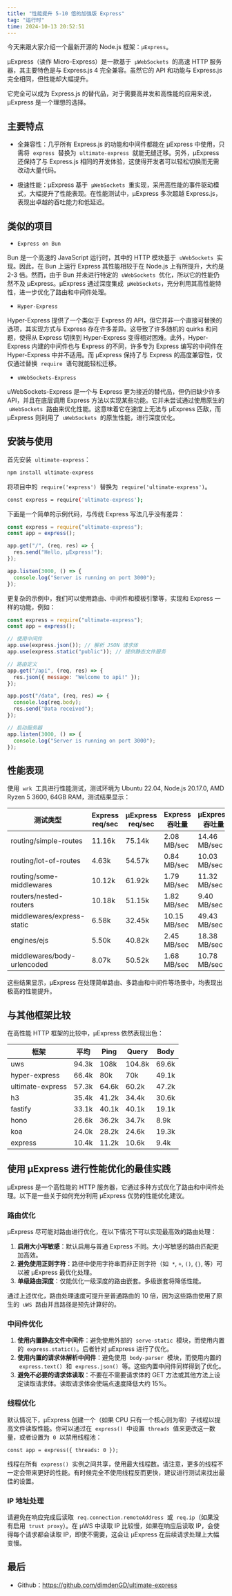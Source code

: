 ```yaml
---
title: "性能提升 5-10 倍的加强版 Express"
tag: "运行时"
time: 2024-10-13 20:52:51
---
```


今天来跟大家介绍一个最新开源的 Node.js 框架：`µExpress`。

µExpress（读作 Micro-Express）是一款基于  `µWebSockets`  的高速 HTTP 服务器，其主要特色是与 Express.js 4 完全兼容。虽然它的 API 和功能与 Express.js 完全相同，但性能却大幅提升。

它完全可以成为 Express.js 的替代品，对于需要高并发和高性能的应用来说，µExpress 是一个理想的选择。

## 主要特点

- 全兼容性：几乎所有 Express.js 的功能和中间件都能在 µExpress 中使用，只需将  `express`  替换为  `ultimate-express`  就能无缝迁移。另外，µExpress 还保持了与 Express.js 相同的开发体验，这使得开发者可以轻松切换而无需改动大量代码。

- 极速性能：µExpress 基于  `µWebSockets`  重实现，采用高性能的事件驱动模式，大幅提升了性能表现。在性能测试中，µExpress 多次超越 Express.js，表现出卓越的吞吐能力和低延迟。

## 类似的项目

- `Express on Bun`

Bun 是一个高速的 JavaScript 运行时，其中的 HTTP 模块基于  `uWebSockets`  实现。因此，在 Bun 上运行 Express 其性能相较于在 Node.js 上有所提升，大约是 2-3 倍。然而，由于 Bun 并未进行特定的  `uWebSockets`  优化，所以它的性能仍然不及 µExpress。µExpress 通过深度集成  `µWebSockets`，充分利用其高性能特性，进一步优化了路由和中间件处理。

- `Hyper-Express`

Hyper-Express 提供了一个类似于 Express 的 API，但它并非一个直接可替换的选项，其实现方式与 Express 存在许多差异。这导致了许多随机的 quirks 和问题，使得从 Express 切换到 Hyper-Express 变得相对困难。此外，Hyper-Express 内建的中间件也与 Express 的不同，许多专为 Express 编写的中间件在 Hyper-Express 中并不适用。而 µExpress 保持了与 Express 的高度兼容性，仅仅通过替换  `require`  语句就能轻松迁移。

- `uWebSockets-Express`

uWebSockets-Express 是一个与 Express 更为接近的替代品，但仍旧缺少许多 API，并且在底层调用 Express 方法以实现某些功能。它并未尝试通过使用原生的  `uWebSockets`  路由来优化性能。这意味着它在速度上无法与 µExpress 匹敌，而 µExpress 则利用了  `uWebSockets`  的原生性能，进行深度优化。

## 安装与使用

首先安装  `ultimate-express`：

```sh
npm install ultimate-express
```

将项目中的  `require('express')`  替换为  `require('ultimate-express')`。

```sh
const express = require('ultimate-express');
```

下面是一个简单的示例代码，与传统 Express 写法几乎没有差异：

```js
const express = require("ultimate-express");
const app = express();

app.get("/", (req, res) => {
  res.send("Hello, µExpress!");
});

app.listen(3000, () => {
  console.log("Server is running on port 3000");
});
```

更复杂的示例中，我们可以使用路由、中间件和模板引擎等，实现和 Express 一样的功能，例如：

```js
const express = require("ultimate-express");
const app = express();

// 使用中间件
app.use(express.json()); // 解析 JSON 请求体
app.use(express.static("public")); // 提供静态文件服务

// 路由定义
app.get("/api", (req, res) => {
  res.json({ message: "Welcome to api!" });
});

app.post("/data", (req, res) => {
  console.log(req.body);
  res.send("Data received");
});

// 启动服务器
app.listen(3000, () => {
  console.log("Server is running on port 3000");
});
```

## 性能表现

使用  `wrk`  工具进行性能测试，测试环境为 Ubuntu 22.04, Node.js 20.17.0, AMD Ryzen 5 3600, 64GB RAM，测试结果显示：

| 测试类型                    | Express req/sec | µExpress req/sec | Express 吞吐量 | µExpress 吞吐量 | µExpress 加速比 |
| --------------------------- | --------------- | ---------------- | -------------- | --------------- | --------------- |
| routing/simple-routes       | 11.16k          | 75.14k           | 2.08 MB/sec    | 14.46 MB/sec    | 6.73X           |
| routing/lot-of-routes       | 4.63k           | 54.57k           | 0.84 MB/sec    | 10.03 MB/sec    | 11.78X          |
| routing/some-middlewares    | 10.12k          | 61.92k           | 1.79 MB/sec    | 11.32 MB/sec    | 6.12X           |
| routers/nested-routers      | 10.18k          | 51.15k           | 1.82 MB/sec    | 9.40 MB/sec     | 5.02X           |
| middlewares/express-static  | 6.58k           | 32.45k           | 10.15 MB/sec   | 49.43 MB/sec    | 4.87X           |
| engines/ejs                 | 5.50k           | 40.82k           | 2.45 MB/sec    | 18.38 MB/sec    | 7.42X           |
| middlewares/body-urlencoded | 8.07k           | 50.52k           | 1.68 MB/sec    | 10.78 MB/sec    | 6.26X           |

这些结果显示，µExpress 在处理简单路由、多路由和中间件等场景中，均表现出极高的性能提升。

## 与其他框架比较

在高性能 HTTP 框架的比较中，µExpress 依然表现出色：

| 框架             | 平均  | Ping  | Query  | Body  |
| ---------------- | ----- | ----- | ------ | ----- |
| uws              | 94.3k | 108k  | 104.8k | 69.6k |
| hyper-express    | 66.4k | 80k   | 70k    | 49.1k |
| ultimate-express | 57.3k | 64.6k | 60.2k  | 47.2k |
| h3               | 35.4k | 41.2k | 34.4k  | 30.6k |
| fastify          | 33.1k | 40.1k | 40.1k  | 19.1k |
| hono             | 26.6k | 36.2k | 34.7k  | 8.9k  |
| koa              | 24.0k | 28.2k | 24.6k  | 19.3k |
| express          | 10.4k | 11.2k | 10.6k  | 9.4k  |

## 使用 µExpress 进行性能优化的最佳实践

µExpress 是一个高性能的 HTTP 服务器，它通过多种方式优化了路由和中间件处理。以下是一些关于如何充分利用 µExpress 优势的性能优化建议。

### 路由优化

µExpress 尽可能对路由进行优化，在以下情况下可以实现最高效的路由处理：

1. **启用大小写敏感**：默认启用与普通 Express 不同。大小写敏感的路由匹配更加高效。
2. **避免使用正则字符**：路径中使用字符串而非正则字符（如  `*`, `+`, `()`, `{}`, 等）可以被 µExpress 最优化处理。
3. **单级路由深度**：仅能优化一级深度的路由嵌套。多级嵌套将降低性能。

通过上述优化，路由处理速度可提升至普通路由的 10 倍，因为这些路由使用了原生的  `uWS`  路由并且路径是预先计算好的。

### 中间件优化

1. **使用内置静态文件中间件**：避免使用外部的  `serve-static`  模块，而使用内置的  `express.static()`。后者针对 µExpress 进行了优化。
2. **使用内置的请求体解析中间件**：避免使用  `body-parser`  模块，而使用内置的  `express.text()`  和  `express.json()`  等。这些内置中间件同样得到了优化。
3. **避免不必要的请求体读取**：不要在不需要请求体的 GET 方法或其他方法上设定读取请求体。读取请求体会使端点速度降低大约 15%。

### 线程优化

默认情况下，µExpress 创建一个（如果 CPU 只有一个核心则为零）子线程以提高文件读取性能。你可以通过在  `express()`  中设置  `threads`  值来更改这一数量，或者设置为  `0`  以禁用线程池：

`const app = express({ threads: 0 });   `

线程在所有  `express()`  实例之间共享，使用最大线程数。请注意，更多的线程不一定会带来更好的性能。有时候完全不使用线程反而更快，建议进行测试来找出最佳的设置。

### IP 地址处理

请避免在响应完成后读取  `req.connection.remoteAddress`  或  `req.ip`（如果没有启用  `trust proxy`）。在 µWS 中读取 IP 比较慢，如果在响应后读取 IP，会使得每个请求都会读取 IP，即使不需要，这会让 µExpress 在后续请求处理上大幅变慢。

## 最后

- Github：https://github.com/dimdenGD/ultimate-express
